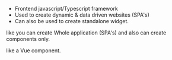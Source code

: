 
- Frontend javascript/Typescript framework
- Used to create dynamic & data driven websites (SPA's)
-  Can also be used to create standalone widget.

like you can create Whole application (SPA's) and also can create components only.

like a Vue component.



